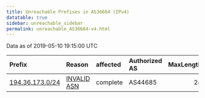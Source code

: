 ```yaml
---
title: Unreachable Prefixes in AS36664 (IPv4)
datatable: true
sidebar: unreachable_sidebar
permalink: unreachable_AS36664-v4.html
---
```


Data as of 2019-05-10 19:15:00 UTC


<div class="datatable-begin"></div>

| Prefix                                                   | Reason                                                                                                 | affected   | Authorized AS   |   MaxLength | Anchor                                         |   unreachable /24s |
|:---------------------------------------------------------|:-------------------------------------------------------------------------------------------------------|:-----------|:----------------|------------:|:-----------------------------------------------|-------------------:|
| [194.36.173.0/24](https://stat.ripe.net/194.36.173.0/24) | [INVALID ASN](https://rpki-validator.ripe.net/announcement-preview?asn=AS36664&prefix=194.36.173.0/24) | complete   | AS44685         |          24 | [RIPE](unreachable_RIPE_NCC_RPKI_Root-v4.html) |                  1 |

<div class="datatable-end"></div>